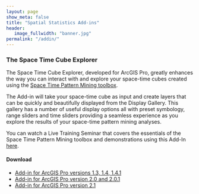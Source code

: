 ```yaml
---
layout: page
show_meta: false
title: "Spatial Statistics Add-ins"
header:
   image_fullwidth: "banner.jpg"
permalink: "/addin/"
---
```


### The Space Time Cube Explorer

The Space Time Cube Explorer, developed for ArcGIS Pro, greatly enhances the way you can interact with and explore your space-time cubes created using the [Space Time Pattern Mining toolbox](http://pro.arcgis.com/en/pro-app/tool-reference/space-time-pattern-mining/an-overview-of-the-space-time-pattern-mining-toolbox.htm).  

The Add-in will take your space-time cube as input and create layers that can be quickly and beautifully displayed from the Display Gallery.  This gallery has a number of useful display options all with preset symbology, range sliders and time sliders providing a seamless experience as you explore the results of your space-time pattern mining analyses.

You can watch a Live Training Seminar that covers the essentials of the Space Time Pattern Mining toolbox and demonstrations using this Add-In [here](https://www.esri.com/training/catalog/57b3c46754c097bb74d3e6c3/space-time-pattern-mining:-a-new-frontier-in-spatial-analysis/).


#### Download

* [Add-in for ArcGIS Pro versions 1.3, 1.4, 1.4.1](https://www.arcgis.com/home/item.html?id=5c85bf58f8584d2faa5b1b76a2807dca)
* [Add-in for ArcGIS Pro version 2.0 and 2.0.1](http://www.arcgis.com/home/item.html?id=ffd5be434d394341ad1f89cd29c19e20)
* [Add-in for ArcGIS Pro version 2.1](https://www.arcgis.com/home/item.html?id=e5f067dbe6074de3adf2c38de4b079d9)